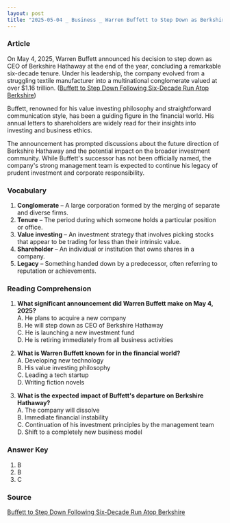 ```yaml
---
layout: post
title: "2025-05-04 _ Business _ Warren Buffett to Step Down as Berkshire Hathaway CEO"
---
```


### Article

On May 4, 2025, Warren Buffett announced his decision to step down as CEO of Berkshire Hathaway at the end of the year, concluding a remarkable six-decade tenure. Under his leadership, the company evolved from a struggling textile manufacturer into a multinational conglomerate valued at over $1.16 trillion. ([Buffett to Step Down Following Six-Decade Run Atop Berkshire](https://www.insurancejournal.com/news/national/2025/05/04/822419.htm))

Buffett, renowned for his value investing philosophy and straightforward communication style, has been a guiding figure in the financial world. His annual letters to shareholders are widely read for their insights into investing and business ethics.

The announcement has prompted discussions about the future direction of Berkshire Hathaway and the potential impact on the broader investment community. While Buffett's successor has not been officially named, the company's strong management team is expected to continue his legacy of prudent investment and corporate responsibility.

<!-- split -->

### Vocabulary

1. **Conglomerate** – A large corporation formed by the merging of separate and diverse firms.
2. **Tenure** – The period during which someone holds a particular position or office.
3. **Value investing** – An investment strategy that involves picking stocks that appear to be trading for less than their intrinsic value.
4. **Shareholder** – An individual or institution that owns shares in a company.
5. **Legacy** – Something handed down by a predecessor, often referring to reputation or achievements.

<!-- split -->

### Reading Comprehension

1. **What significant announcement did Warren Buffett make on May 4, 2025?**  
   A. He plans to acquire a new company  
   B. He will step down as CEO of Berkshire Hathaway  
   C. He is launching a new investment fund  
   D. He is retiring immediately from all business activities  

2. **What is Warren Buffett known for in the financial world?**  
   A. Developing new technology  
   B. His value investing philosophy  
   C. Leading a tech startup  
   D. Writing fiction novels  

3. **What is the expected impact of Buffett's departure on Berkshire Hathaway?**  
   A. The company will dissolve  
   B. Immediate financial instability  
   C. Continuation of his investment principles by the management team  
   D. Shift to a completely new business model  

<!-- split -->

### Answer Key

1. B  
2. B  
3. C  

<!-- split -->

### Source

[Buffett to Step Down Following Six-Decade Run Atop Berkshire](https://www.insurancejournal.com/news/national/2025/05/04/822419.htm)
